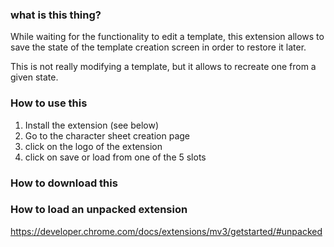 ### what is this thing?
While waiting for the functionality to edit a template, this extension allows to save the state of the template creation screen in order to restore it later.

This is not really modifying a template, but it allows to recreate one from a given state.

### How to use this
1) Install the extension (see below)
2) Go to the character sheet creation page
3) click on the logo of the extension
4) click on save or load from one of the 5 slots

### How to download this


### How to load an unpacked extension
https://developer.chrome.com/docs/extensions/mv3/getstarted/#unpacked